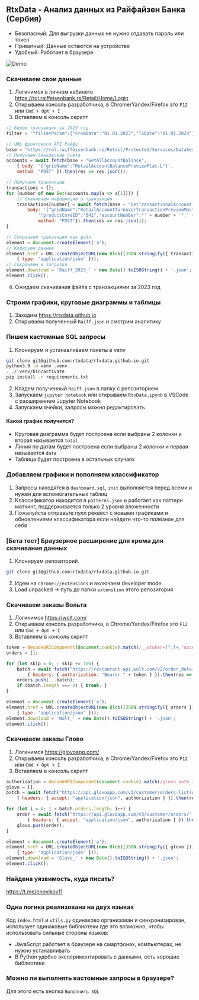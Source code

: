 ## RtxData - Анализ данных из Райфайзен Банка (Сербия)

- Безопасный: Для выгрузки данных не нужно отдавать пароль или токен
- Приватный: Данные остаются на устройстве
- Удобный: Работает в браузере

![Demo](./demo.png)

### Скачиваем свои данные

1) Логинимся в личном кабинете https://rol.raiffeisenbank.rs/Retail/Home/Login
2) Открываем консоль разработчика, в Chrome/Yandex/Firefox это `F12` или `Cmd + Opt + I`
3) Вставляем в консоль скрипт
```javascript
// Берем транзакции за 2023 год
filter = '"filterParam":{"FromDate":"01.01.2023","ToDate":"01.01.2024"}'

// URL фронтового API Райфа
base = "https://rol.raiffeisenbank.rs/Retail/Protected/Services/DataService.svc/"
// Получаем банковские счета
accounts = await fetch(base + "GetAllAccountBalance",
    { body: '{"gridName":"RetailAccountBalancePreviewFlat-L"}', 
    method: "POST" }).then(res => res.json());

// Получаем транзакции
transactions = {};
for (number of new Set(accounts.map(a => a[1]))) {
    // Скачиваем информацию о транзакции
    transactions[number] = await fetch(base + "GetTransactionalAccountTurnover", {
        body: '{"gridName":"RetailAccountTurnoverTransactionPreviewMasterDetail-S",' +
            '"productCoreID":"541","accountNumber":"' + number + '",' + filter + '}',
            method: "POST"}).then(res => res.json());
}

// Сохраняем транзакции как файл
element = document.createElement('a');
// Кодируем данные
element.href = URL.createObjectURL(new Blob([JSON.stringify({ transactions })],
    { type: "application/json" }));
// Сохраняем в загрузки
element.download = 'Raiff_2023_' + new Date().toISOString() + '.json';
element.click();
```
4) Ожидаем скачивания файла с транзакциями за 2023 год

### Строим графики, круговые диаграммы и таблицы

1) Заходим https://rtxdata.github.io
2) Открываем полученный `Raiff.json` и смотрим аналитику

### Пишем кастомные SQL запросы

1) Клонируем и устанавливаем пакеты в venv
```bash
git clone git@github.com:rtxdata/rtxdata.github.io.git
python3.9 -m venv .venv
. ./.venv/bin/activate
pip install -r requirements.txt
```
2) Кладем полученный `Raiff.json` в папку с репозиторием
3) Запускаем `jupyter notebook` или открываем `RtxData.ipynb` в VSCode с расширением Jupyter Notebook
4) Запускаем ячейки, запросы можно редактировать

#### Какой график получится?

- Круговая диаграмма будет построена если выбраны 2 колонки и вторая называется `total`
- Линия по датам будет построена если выбраны 2 колонки и первая называется `date`
- Таблица будет построена в остальных случаях

### Добавляем графики и пополняем классификатор

1) Запросы находятся в `dashboard.sql`, `init` выполняется перед всеми и нужен для вспомогательных таблиц
2) Классификатор находится в `patterns.json` и работает как паттерн матчинг, поддерживается только 2 уровня вложенности
3) Пожалуйста отправьте пулл реквест с новыми графиками и обновлениями классификатора если найдете что-то полезное для себя

### [Бета тест] Браузерное расширение для хрома для скачивания данных

1) Клонируем репозиторий
```bash
git clone git@github.com:rtxdata/rtxdata.github.io.git
```
2) Идем на `chrome://extensions` и включаем developer mode
3) Load unpacked -> путь до папки `extenstion` этого репозитория

### Скачиваем заказы Вольта

1) Логинимся https://wolt.com/
2) Открываем консоль разработчика, в Chrome/Yandex/Firefox это `F12` или `Cmd + Opt + I`
3) Вставляем в консоль скрипт
```javascript
token = decodeURIComponent(document.cookie).match(/__wtoken=[^,]+,"accessToken":"([^"]+)/)[1];
orders = [];

for (let skip = 0; ; skip += 100) {
    batch = await fetch("https://restaurant-api.wolt.com/v2/order_details/?limit=100&skip=" + skip,
        { headers: { authorization: "Bearer " + token } }).then(res => res.json());
    orders.push(...batch);
    if (batch.length === 0) { break; }
}

element = document.createElement('a');
element.href = URL.createObjectURL(new Blob([JSON.stringify({ orders })],
    { type: "application/json" }));
element.download = 'Wolt_' + new Date().toISOString() + '.json';
element.click();
```

### Скачиваем заказы Глово

1) Логинимся https://glovoapp.com/
2) Открываем консоль разработчика, в Chrome/Yandex/Firefox это `F12` или `Cmd + Opt + I`
3) Вставляем в консоль скрипт
```javascript
authorization = decodeURIComponent(document.cookie).match(/glovo_auth_info={"accessToken":"([^"]+)/)[1]
glovo = [];
batch = await fetch("https://api.glovoapp.com/v3/customer/orders-list?offset=0&limit=10000",
    { headers: { accept: "application/json", authorization } }).then(res => res.json());

for (let i = 0; i < batch.orders.length; i++) {
    order = await fetch("https://api.glovoapp.com/v3/customer/orders/" + batch.orders[i].orderId,
        { headers: { accept: "application/json", authorization } }).then(res => res.json());
    glovo.push(order);
}

element = document.createElement('a');
element.href = URL.createObjectURL(new Blob([JSON.stringify({ glovo })],
    { type: "application/json" }));
element.download = 'Glovo_' + new Date().toISOString() + '.json';
element.click();
```

### Найдена уязвимость, куда писать?

https://t.me/enovikov11

### Одна логика реализована на двух языках

Код `index.html` и `utils.py` одинаково организован и синхронизирован, использует одинаковые библиотеки где это возможно, чтобы использовать сильные стороны языков:
- JavaScript работает в браузере на смартфонах, компьютерах, не нужно устанавливать
- В Python удобно экспериментировать с данными, есть хорошие библиотеки

### Можно ли выполнять кастомные запросы в браузере?

Для этого есть кнопка `Выполнить SQL`
